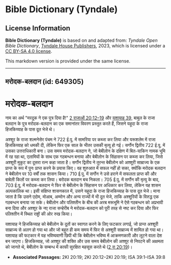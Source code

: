 # Bible Dictionary (Tyndale)

## License Information

**Bible Dictionary (Tyndale)** is based on and adapted from: _Tyndale Open Bible Dictionary_, [Tyndale House Publishers](https://tyndaleopenresources.com/), 2023, which is licensed under a [CC BY-SA 4.0 license](https://creativecommons.org/licenses/by-sa/4.0/legalcode.en).

This markdown version is provided under the same license.



--------------------------------

## मरोदक-बलदान (id: 649305)

मरोदक\-बलदान
============

नाम का अर्थ "मरदूक ने एक पुत्र दिया है!" [2 राजाओं 20:12–19](https://ref.ly/2Kgs20:12-2Kgs20:19) और [यशायाह 39,](https://ref.ly/Isa39:1-Isa39:8) बाबुल के राजा बलदान के पुत्र मरोदक\-बलदान का एक समानांतर विवरण प्रस्तुत करते हैं, जिसने यहूदा के राजा हिजकिय्याह के पास दूत भेजे थे।

अश्शूर के राजा शल्मनेसेर पंचम ने 722 ई.पू. में सामरिया पर कब्जा कर लिया और यरूशलेम में राजा हिजकिय्याह को धमकी दी, लेकिन फिर एक साल के भीतर उसकी मृत्यु हो गई। सर्गोन द्वितीय 722 ई.पू. में उसका उत्तराधिकारी बना। उस समय मरोदक\-बलदान ने, जो बेबीलोन के दक्षिण में बित\-याकिन नामक भूमि में रह रहा था, एलामियों के साथ एक गठबन्धन बनाया और बेबीलोन के सिंहासन पर कब्जा कर लिया, जिसे अश्शूरी मुकुट का दूसरा रत्न कहा जाता है। सर्गोन द्वितीय ने तुरन्त बेबीलोन को अश्शूरी साम्राज्य के एक प्रान्त के रूप में पुनः प्राप्त करने के प्रयास किए। वह शुरुआत में सफल नहीं हो सका, क्योंकि मरोदक बलदान ने बेबीलोन पर 10 वर्षों तक शासन किया। 710 ई.पू. में सर्गोन ने उसे हराने में सफलता प्राप्त की और बाबेली किलों पर कब्जा कर लिया। बरोदक बलदान बच निकला। 705 ई.पू. में सर्गोन की मृत्यु के बाद, 703 ई.पू. में मरोदक\-बलदान ने फिर से बेबीलोन के सिंहासन पर अधिकार कर लिया, लेकिन यह शासन अल्पकालिक था। इसी संक्षिप्त शासनकाल में, उसने यहूदा के राजा हिजकिय्याह के पास दूत भेजे। माना जाता है कि उसने एदोम, मोआब, अम्मोन और अन्य राज्यों में भी दूत भेजे, ताकि अश्शूरियों के विरुद्ध एक गठबन्धन बनाया जा सके। बेबीलोन और पलिश्तीन के बीच की अरब मरूभूमि ने ऐसे गठबन्धन को अप्रभावी बना दिया और अश्शूर के नए राजा सन्हेरीब ने मरोदक\-बलदान को पूरी तरह से नष्ट कर दिया और फिर पलिश्तीन में स्थित राष्ट्रों की ओर रुख किया।

यशायाह ने हिजकिय्याह को बेबीलोन के दूतों का स्वागत करने के लिए फटकार लगाई, जो प्रान्त अश्शूरी साम्राज्य से अलग हो गया था और जो बहुत ही कम समय में फिर से अश्शूरी साम्राज्य में शामिल हो गया था। यशायाह की फटकार में यह भविष्यवाणी छिपी थी कि बेबीलोन भविष्य में आक्रमणकारी और लूटने वाला देश बन जाएगा। हिजकिय्याह, जो अश्शूर की शक्ति और उस समय बेबीलोन की अश्शूर से निपटने की अक्षमता को जानते थे, बेबीलोन के सम्बन्ध में काफी सुरक्षित महसूस करते थे ([2 रा 20:19](https://ref.ly/2Kgs20:19))।

* **Associated Passages:** 2KI 20:19; 2KI 20:12–2KI 20:19; ISA 39:1–ISA 39:8

